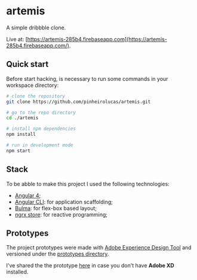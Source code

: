 # artemis

A simple dribbble clone.

Live at: [https://artemis-285b4.firebaseapp.com](https://artemis-285b4.firebaseapp.com/).

## Quick start

Before start hacking, is necessary to run some commands in your workspace directory:

```bash
# clone the repository
git clone https://github.com/pinheirolucas/artemis.git

# go to the repo directory
cd ./artemis

# install npm dependencies
npm install

# run in development mode
npm start
```

## Stack

To be abble to make this project I used the following technologies:

- [Angular 4](https://angular.io/);
- [Angular CLI](https://cli.angular.io/): for application scaffolding;
- [Bulma](http://bulma.io/): for flex-box based layout;
- [ngrx store](https://github.com/ngrx/store): for reactive programming;

## Prototypes

The project prototypes were made with [Adobe Experience Design Tool](http://www.adobe.com/br/products/experience-design.html) and versioned under the [prototypes directory](https://github.com/pinheirolucas/artemis/tree/master/prototypes).

I've shared the the prototype [here](https://xd.adobe.com/view/6bc59021-4118-48b4-a90d-9a0191c5973f/) in case you don't have **Adobe XD** installed.
